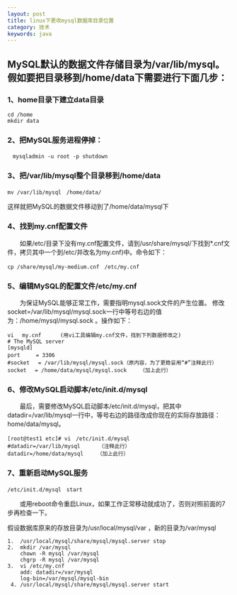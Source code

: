 ```yaml
---
layout: post
title: linux下更改mysql数据库目录位置
category: 技术
keywords: java
---
```


## MySQL默认的数据文件存储目录为/var/lib/mysql。假如要把目录移到/home/data下需要进行下面几步：


### 1、home目录下建立data目录
```
cd /home
mkdir data
```

### 2、把MySQL服务进程停掉： 
```
　mysqladmin -u root -p shutdown
   ```


### 3、把/var/lib/mysql整个目录移到/home/data
```
mv /var/lib/mysql　/home/data/
```
这样就把MySQL的数据文件移动到了/home/data/mysql下
   


### 4、找到my.cnf配置文件
　　如果/etc/目录下没有my.cnf配置文件，请到/usr/share/mysql/下找到*.cnf文件，拷贝其中一个到/etc/并改名为my.cnf)中。命令如下：
```
cp /share/mysql/my-medium.cnf　/etc/my.cnf
```


### 5、编辑MySQL的配置文件/etc/my.cnf
　　为保证MySQL能够正常工作，需要指明mysql.sock文件的产生位置。 修改socket=/var/lib/mysql/mysql.sock一行中等号右边的值为：/home/mysql/mysql.sock 。操作如下：

```
vi　 my.cnf　　　 (用vi工具编辑my.cnf文件，找到下列数据修改之)    
# The MySQL server	 	   
[mysqld]	 	 	    
port　　　= 3306	     
#socket　 = /var/lib/mysql/mysql.sock（原内容，为了更稳妥用“#”注释此行）	   
socket　 = /home/data/mysql/mysql.sock　　　（加上此行）	 	 	 	 	
```

### 6、修改MySQL启动脚本/etc/init.d/mysql
　　最后，需要修改MySQL启动脚本/etc/init.d/mysql，把其中datadir=/var/lib/mysql一行中，等号右边的路径改成你现在的实际存放路径：home/data/mysql。

```
[root@test1 etc]# vi　/etc/init.d/mysql          
#datadir=/var/lib/mysql　　　　（注释此行）    				  
datadir=/home/data/mysql　　 （加上此行）    				             
```

### 7、重新启动MySQL服务

```
/etc/init.d/mysql　start
```
　　或用reboot命令重启Linux，如果工作正常移动就成功了，否则对照前面的7步再检查一下。

假设数据库原来的存放目录为/usr/local/mysql/var ，新的目录为/var/mysql

```
1.	/usr/local/mysql/share/mysql/mysql.server stop             
2.	mkdir /var/mysql     
    chown -R mysql /var/mysql    
    chgrp -R mysql /var/mysql       
3.	vi /etc/my.cnf     
    add: datadir=/var/mysql   
    log-bin=/var/mysql/mysql-bin             
 4.	/usr/local/mysql/share/mysql/mysql.server start
```